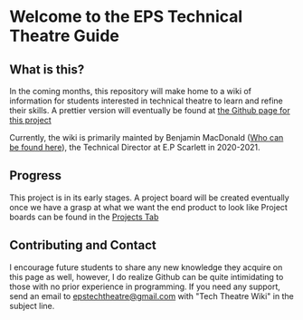 # Welcome to the EPS Technical Theatre Guide

## What is this?
In the coming months, this repository will make home to a wiki of information for students interested in technical theatre to learn and refine their skills. A prettier version will eventually be found at [the Github page for this project](https://epstechtheatre.github.io/)

Currently, the wiki is primarily mainted by Benjamin MacDonald ([Who can be found here](https://github.com/Quantum158/)), the Technical Director at E.P Scarlett in 2020-2021.

## Progress
This project is in its early stages. A project board will be created eventually once we have a grasp at what we want the end product to look like
Project boards can be found in the [Projects Tab](https://github.com/epstechtheatre/epstechtheatre.github.io/projects)

## Contributing and Contact
I encourage future students to share any new knowledge they acquire on this page as well, however, I do realize Github can be quite intimidating to those with no prior experience in programming. If you need any support, send an email to [epstechtheatre@gmail.com](mailto:epstechtheatre@gmail.com) with "Tech Theatre Wiki" in the subject line.

